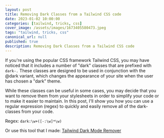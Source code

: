 ```yaml
---
layout: post
title: Removing Dark Classes from a Tailwind CSS code
date: 2023-01-02 10:00:00
categories: [tailwind, tricks, css]
cover_image: /assets/images/1673405580473.jpeg
tags: "tailwind, tricks, css"
canonical_url: null
published: true
description: Removing Dark Classes from a Tailwind CSS code
---
```


If you're using the popular CSS framework Tailwind CSS, you may have noticed that it includes a number of "dark" classes that are prefixed with `dark-.` These classes are designed to be used in conjunction with the @dark variant, which changes the appearance of your site when the user has chosen a "dark" theme.

While these classes can be useful in some cases, you may decide that you want to remove them from your stylesheets in order to simplify your code or to make it easier to maintain. In this post, I'll show you how you can use a regular expression (regex) to quickly and easily remove all of the dark- classes from your code.

Regex: `dark:\w+([-:\w]*\w)`

Or use this tool that I made: [Tailwind Dark Mode Remover](https://ademking.github.io/Tailwind-Dark-Mode-Remover/)
